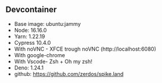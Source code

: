 ## Devcontainer

- Base image: ubuntu:jammy
- Node: 16.16.0
- Yarn: 1.22.19
- Cypress 10.4.0
- With noVNC - XFCE trough noVNC (http://localhost:6080)
- With google-chrome
- With Vscode- Zsh + Oh my zsh!
- Deno: 1.24.1
- github: https://github.com/zerdos/spike.land
